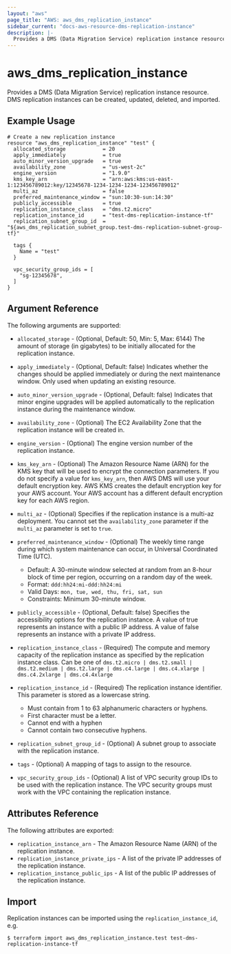 ```yaml
---
layout: "aws"
page_title: "AWS: aws_dms_replication_instance"
sidebar_current: "docs-aws-resource-dms-replication-instance"
description: |-
  Provides a DMS (Data Migration Service) replication instance resource.
---
```


# aws\_dms\_replication\_instance

Provides a DMS (Data Migration Service) replication instance resource. DMS replication instances can be created, updated, deleted, and imported.

## Example Usage

```
# Create a new replication instance
resource "aws_dms_replication_instance" "test" {
  allocated_storage            = 20
  apply_immediately            = true
  auto_minor_version_upgrade   = true
  availability_zone            = "us-west-2c"
  engine_version               = "1.9.0"
  kms_key_arn                  = "arn:aws:kms:us-east-1:123456789012:key/12345678-1234-1234-1234-123456789012"
  multi_az                     = false
  preferred_maintenance_window = "sun:10:30-sun:14:30"
  publicly_accessible          = true
  replication_instance_class   = "dms.t2.micro"
  replication_instance_id      = "test-dms-replication-instance-tf"
  replication_subnet_group_id  = "${aws_dms_replication_subnet_group.test-dms-replication-subnet-group-tf}"

  tags {
    Name = "test"
  }

  vpc_security_group_ids = [
    "sg-12345678",
  ]
}
```

## Argument Reference

The following arguments are supported:

* `allocated_storage` - (Optional, Default: 50, Min: 5, Max: 6144) The amount of storage (in gigabytes) to be initially allocated for the replication instance.
* `apply_immediately` - (Optional, Default: false) Indicates whether the changes should be applied immediately or during the next maintenance window. Only used when updating an existing resource.
* `auto_minor_version_upgrade` - (Optional, Default: false) Indicates that minor engine upgrades will be applied automatically to the replication instance during the maintenance window.
* `availability_zone` - (Optional) The EC2 Availability Zone that the replication instance will be created in.
* `engine_version` - (Optional) The engine version number of the replication instance.
* `kms_key_arn` - (Optional) The Amazon Resource Name (ARN) for the KMS key that will be used to encrypt the connection parameters. If you do not specify a value for `kms_key_arn`, then AWS DMS will use your default encryption key. AWS KMS creates the default encryption key for your AWS account. Your AWS account has a different default encryption key for each AWS region.
* `multi_az` - (Optional) Specifies if the replication instance is a multi-az deployment. You cannot set the `availability_zone` parameter if the `multi_az` parameter is set to `true`.
* `preferred_maintenance_window` - (Optional) The weekly time range during which system maintenance can occur, in Universal Coordinated Time (UTC).

    - Default: A 30-minute window selected at random from an 8-hour block of time per region, occurring on a random day of the week.
    - Format: `ddd:hh24:mi-ddd:hh24:mi`
    - Valid Days: `mon, tue, wed, thu, fri, sat, sun`
    - Constraints: Minimum 30-minute window.

* `publicly_accessible` - (Optional, Default: false) Specifies the accessibility options for the replication instance. A value of true represents an instance with a public IP address. A value of false represents an instance with a private IP address.
* `replication_instance_class` - (Required) The compute and memory capacity of the replication instance as specified by the replication instance class. Can be one of `dms.t2.micro | dms.t2.small | dms.t2.medium | dms.t2.large | dms.c4.large | dms.c4.xlarge | dms.c4.2xlarge | dms.c4.4xlarge`
* `replication_instance_id` - (Required) The replication instance identifier. This parameter is stored as a lowercase string.

    - Must contain from 1 to 63 alphanumeric characters or hyphens.
    - First character must be a letter.
    - Cannot end with a hyphen
    - Cannot contain two consecutive hyphens.

* `replication_subnet_group_id` - (Optional) A subnet group to associate with the replication instance.
* `tags` - (Optional) A mapping of tags to assign to the resource.
* `vpc_security_group_ids` - (Optional) A list of VPC security group IDs to be used with the replication instance. The VPC security groups must work with the VPC containing the replication instance.

## Attributes Reference

The following attributes are exported:

* `replication_instance_arn` - The Amazon Resource Name (ARN) of the replication instance.
* `replication_instance_private_ips` -  A list of the private IP addresses of the replication instance.
* `replication_instance_public_ips` - A list of the public IP addresses of the replication instance.

## Import

Replication instances can be imported using the `replication_instance_id`, e.g.

```
$ terraform import aws_dms_replication_instance.test test-dms-replication-instance-tf
```

